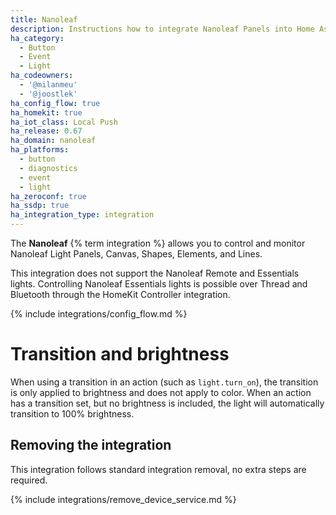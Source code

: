 ```yaml
---
title: Nanoleaf
description: Instructions how to integrate Nanoleaf Panels into Home Assistant.
ha_category:
  - Button
  - Event
  - Light
ha_codeowners:
  - '@milanmeu'
  - '@joostlek'
ha_config_flow: true
ha_homekit: true
ha_iot_class: Local Push
ha_release: 0.67
ha_domain: nanoleaf
ha_platforms:
  - button
  - diagnostics
  - event
  - light
ha_zeroconf: true
ha_ssdp: true
ha_integration_type: integration
---
```


The **Nanoleaf** {% term integration %} allows you to control and monitor Nanoleaf Light Panels, Canvas, Shapes, Elements, and Lines.

This integration does not support the Nanoleaf Remote and Essentials lights. Controlling Nanoleaf Essentials lights is possible over Thread and Bluetooth through the HomeKit Controller integration.

{% include integrations/config_flow.md %}

# Transition and brightness

When using a transition in an action (such as `light.turn_on`), the transition is only applied to brightness and does not apply to color. When an action has a transition set, but no brightness is included, the light will automatically transition to 100% brightness.

## Removing the integration

This integration follows standard integration removal, no extra steps are required.

{% include integrations/remove_device_service.md %}
